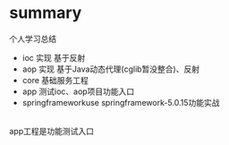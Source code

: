 # summary
个人学习总结 <br>
- ioc 实现 基于反射
- aop 实现 基于Java动态代理(cglib暂没整合)、反射
- core 基础服务工程
- app 测试ioc、aop项目功能入口
- springframeworkuse springframework-5.0.15功能实战
<br>
app工程是功能测试入口
